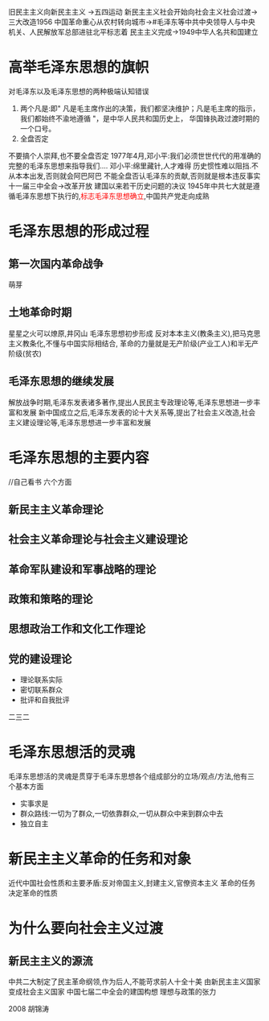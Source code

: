
旧民主主义向新民主主义 ->五四运动
新民主主义社会开始向社会主义社会过渡->三大改造1956
中国革命重心从农村转向城市->#毛泽东等中共中央领导人与中央机关、人民解放军总部进驻北平标志着
民主主义完成->1949中华人名共和国建立
# 高举毛泽东思想的旗帜
对毛泽东以及毛泽东思想的两种极端认知错误
1. 两个凡是:即" 凡是毛主席作出的决策，我们都坚决维护；凡是毛主席的指示，我们都始终不渝地遵循 "，是中华人民共和国历史上， 华国锋执政过渡时期的一个口号。
2. 全盘否定

不要搞个人崇拜,也不要全盘否定
1977年4月,邓小平:我们必须世世代代的用准确的完整的毛泽东思想来指导我们....
邓小平:绵里藏针,人才难得
历史惯性难以阻挡.不从本本出发,否则就会阿巴阿巴
不能全盘否认毛泽东的贡献,否则就是根本违反事实
十一届三中全会->改革开放
建国以来若干历史问题的决议
1945年中共七大就是遵循毛泽东思想下执行的,<font color="#ff0000">标志毛泽东思想确立</font>,中国共产党走向成熟
# 毛泽东思想的形成过程
## 第一次国内革命战争
萌芽
## 土地革命时期
星星之火可以燎原,井冈山
毛泽东思想初步形成
反对本本主义(教条主义),把马克思主义教条化,不懂与中国实际相结合,
革命的力量就是无产阶级(产业工人)和半无产阶级(贫农)
## 毛泽东思想的继续发展
解放战争时期,毛泽东发表诸多著作,提出人民民主专政理论等,毛泽东思想进一步丰富和发展
新中国成立之后,毛泽东发表的论十大关系等,提出了社会主义改造,社会主义建设理论等,毛泽东思想进一步丰富和发展

# 毛泽东思想的主要内容
//自己看书
六个方面
## 新民主主义革命理论

## 社会主义革命理论与社会主义建设理论

## 革命军队建设和军事战略的理论

## 政策和策略的理论

## 思想政治工作和文化工作理论

## 党的建设理论
- 理论联系实际
- 密切联系群众
- 批评和自我批评

二三二
# 毛泽东思想活的灵魂
毛泽东思想活的灵魂是贯穿于毛泽东思想各个组成部分的立场/观点/方法,他有三个基本方面
- 实事求是
- 群众路线:一切为了群众,一切依靠群众,一切从群众中来到群众中去
- 独立自主


# 新民主主义革命的任务和对象
近代中国社会性质和主要矛盾:反对帝国主义,封建主义,官僚资本主义
革命的任务决定革命的性质

# 为什么要向社会主义过渡
## 新民主主义的源流
中共二大制定了民主革命纲领,作为后人,不能苛求前人十全十美
由新民主主义国家变成社会主义国家
中国七届二中全会的建国构想
理想与政策的张力

2008 胡锦涛